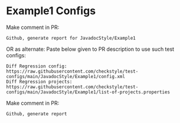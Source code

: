 # Example1 Configs
Make comment in PR:
```
Github, generate report for JavadocStyle/Example1
```
OR as alternate:
Paste below given to PR description to use such test configs:
```
Diff Regression config: https://raw.githubusercontent.com/checkstyle/test-configs/main/JavadocStyle/Example1/config.xml
Diff Regression projects: https://raw.githubusercontent.com/checkstyle/test-configs/main/JavadocStyle/Example1/list-of-projects.properties
```
Make comment in PR:
```
Github, generate report
```
